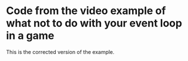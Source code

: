 # Code from the video example of what not to do with your event loop in a game

This is the corrected version of the example.
